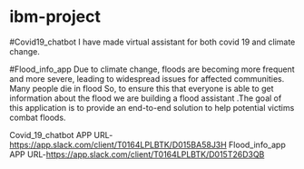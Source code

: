 # ibm-project
#Covid19_chatbot
I have made virtual assistant for both covid 19 and climate change.
	
#Flood_info_app
Due to climate change, floods are becoming more frequent and more severe, leading to widespread issues for affected communities. Many people die in flood So, to ensure this that everyone is able to get information about the flood we are building a flood assistant .The goal of this application is to provide an end-to-end solution to help potential victims combat floods.

Covid_19_chatbot APP URL-https://app.slack.com/client/T0164LPLBTK/D015BA58J3H
Flood_info_app  APP URL-https://app.slack.com/client/T0164LPLBTK/D015T26D3QB
